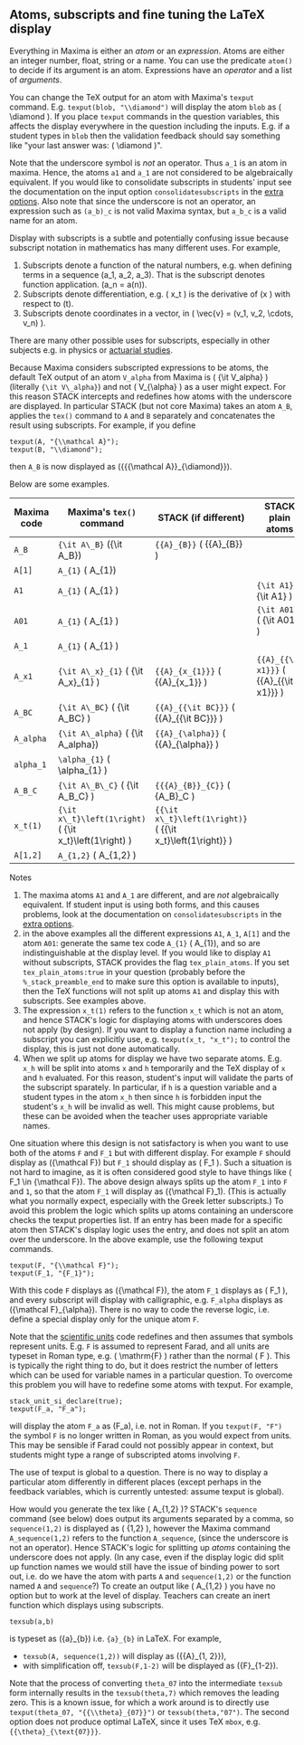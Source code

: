 ## Atoms, subscripts and fine tuning the LaTeX display

Everything in Maxima is either an _atom_ or an _expression_. Atoms are either an integer number, float, string or a name.  You can use the predicate `atom()` to decide if its argument is an atom.  Expressions have an _operator_ and a list of _arguments_. 

You can change the TeX output for an atom with Maxima's `texput` command.  E.g. `texput(blob, "\\diamond")` will display the atom `blob` as \( \diamond \).  If you place `texput` commands in the question variables, this affects the display everywhere in the question including the inputs.  E.g. if a student types in `blob` then the validation feedback should say something like "your last answer was: \( \diamond \)".

Note that the underscore symbol is _not_ an operator.  Thus `a_1` is an atom in maxima. Hence, the atoms `a1` and `a_1` are not considered to be algebraically equivalent.   If you would like to consolidate subscripts in students' input see the documentation on the input option `consolidatesubscripts` in the [extra options](../Authoring/Inputs/index.md).  Also note that since the underscore is not an operator, an expression such as `(a_b)_c` is not valid Maxima syntax, but `a_b_c` is a valid name for an atom.

Display with subscripts is a subtle and potentially confusing issue because subscript notation in mathematics has many different uses.  For example,

1. Subscripts denote a function of the natural numbers, e.g. when defining terms in a sequence \(a_1, a_2, a_3\).  That is the subscript denotes function application.  \(a_n = a(n)\).
2. Subscripts denote differentiation, e.g. \( x_t \) is the derivative of \(x \) with respect to \(t\).
3. Subscripts denote coordinates in a vector, in \( \vec{v} = (v_1, v_2, \cdots, v_n)  \).

There are many other possible uses for subscripts, especially in other subjects e.g. in physics or [actuarial studies](../Reference/Actuarial.md).

Because Maxima considers subscripted expressions to be atoms, the default TeX output of an atom `V_alpha` from Maxima is \( {\it V\_alpha} \) (literally `{\it V\_alpha}`) and not \( V_{\alpha} \) as a user might expect.  For this reason STACK intercepts and redefines how atoms with the underscore are displayed.  In particular STACK (but not core Maxima) takes an atom `A_B`, applies the `tex()` command to `A` and `B` separately and concatenates the result using subscripts.  For example, if you define

    texput(A, "{\\mathcal A}");
    texput(B, "\\diamond");

then `A_B` is now displayed as \({{{\mathcal A}}_{\diamond}}\).

Below are some examples.

| Maxima code  | Maxima's `tex()` command                                  | STACK (if different)                                          | STACK plain atoms                         |
|--------------|-----------------------------------------------------------|---------------------------------------------------------------|-------------------------------------------|
| `A_B`        | `{\it A\_B}` \({\it A\_B}\)                               | `{{A}_{B}}` \( {{A}_{B}} \)                                   |                                           |
| `A[1]`       | `A_{1}` \( A_{1}\)                                        |                                                               |                                           |
| `A1`         | `A_{1}` \( A_{1} \)                                       |                                                               | `{\it A1}` \( {\it A1} \)                 |
| `A01`        | `A_{1}` \( A_{1} \)                                       |                                                               | `{\it A01}` \( {\it A01} \)               |
| `A_1`        | `A_{1}` \( A_{1} \)                                       |                                                               |                                           |
| `A_x1`       | `{\it A\_x}_{1}` \( {\it A\_x}_{1} \)                     | `{{A}_{x_{1}}}` \( {{A}_{x_1}} \)                             | `{{A}_{{\it x1}}}` \( {{A}_{{\it x1}}} \) |
| `A_BC`       | `{\it A\_BC}` \( {\it A\_BC} \)                           | `{{A}_{{\it BC}}}` \( {{A}_{{\it BC}}} \)                     |                                           |
| `A_alpha`    | `{\it A\_alpha}` \( {\it A\_alpha}\)                      | `{{A}_{\alpha}}` \( {{A}_{\alpha}} \)                         |                                           |
| `alpha_1`    | `\alpha_{1}` \( \alpha_{1} \)                             |                                                               |                                           |
| `A_B_C`      | `{\it A\_B\_C}` \( {\it A\_B\_C} \)                       | `{{{A}_{B}}_{C}}` \( {A_B}_C \)                               |                                           |
| `x_t(1)`     | `{\it x\_t}\left(1\right)` \( {\it x\_t}\left(1\right) \) | `{{\it x\_t}\left(1\right)}` \( {{\it x\_t}\left(1\right)} \) |                                           |
| `A[1,2]`     | `A_{1,2}` \( A_{1,2} \)                                   |                                                               |                                           |

Notes

1. The maxima atoms `A1` and `A_1` are different, and are _not_ algebraically equivalent.  If student input is using both forms, and this causes problems, look at the documentation on `consolidatesubscripts` in the [extra options](../Authoring/Inputs/index.md).
2. in the above examples all the different expressions `A1`, `A_1`, `A[1]` and the atom `A01`: generate the same tex code `A_{1}` \( A_{1}\), and so are indistinguishable at the display level.  If you would like to display `A1` without subscripts, STACK provides the flag `tex_plain_atoms`.  If you set `tex_plain_atoms:true` in your question (probably before the `%_stack_preamble_end` to make sure this option is available to inputs), then the TeX functions will not split up atoms `A1` and display this with subscripts.  See examples above.
3. The expression `x_t(1)` refers to the function `x_t` which is not an atom, and hence STACK's logic for displaying atoms with underscores does not apply (by design).  If you want to display a function name including a subscript you can explicitly use, e.g. `texput(x_t, "x_t");` to control the display, this is just not done automatically.
4. When we split up atoms for display we have two separate atoms.  E.g. `x_h` will be split into atoms `x` and `h` temporarily and the TeX display of `x` and `h` evaluated.  For this reason, student's input will validate the parts of the subscript sparately.  In particular, if `h` is a question variable and a student types in the atom `x_h` then since `h` is forbidden input the student's `x_h` will be invalid as well.  This might cause problems, but these can be avoided when the teacher uses appropriate variable names.

One situation where this design is not satisfactory is when you want to use both of the atoms `F` and `F_1` but with different display. For example `F` should display as \({\mathcal F}\) but `F_1` should display as \( F_1 \).  Such a situation is not hard to imagine, as it is often considered good style to have things like \( F_1 \in {\mathcal F}\).  The above design always splits up the atom `F_1` into `F` and `1`, so that the atom `F_1` will display as  \({\mathcal F}_1\).  (This is actually what you normally expect, especially with the Greek letter subscripts.)  To avoid this problem the logic which splits up atoms containing an underscore checks the texput properties list. If an entry has been made for a specific atom then STACK's display logic uses the entry, and does not split an atom over the underscore.  In the above example, use the following texput commands.

    texput(F, "{\\mathcal F}");
    texput(F_1, "{F_1}");

With this code `F` displays as \({\mathcal F}\), the atom `F_1` displays as \( F_1 \), and every subscript will display with calligraphic, e.g. `F_alpha` displays as \({\mathcal F}_{\alpha}\).  There is no way to code the reverse logic, i.e. define a special display only for the unique atom `F`.

Note that the [scientific units](../Topics/Units.md) code redefines and then assumes that symbols represent units.  E.g. `F` is assumed to represent Farad, and all units are typeset in Roman type, e.g. \( \mathrm{F} \) rather than the normal \( F \). This is typically the right thing to do, but it does restrict the number of letters which can be used for variable names in a particular question.  To overcome this problem you will have to redefine some atoms with texput.  For example,

    stack_unit_si_declare(true);
    texput(F_a, "F_a");

will display the atom `F_a` as \(F_a\), i.e. not in Roman.  If you `texput(F, "F")` the symbol `F` is no longer written in Roman, as you would expect from units.  This may be sensible if Farad could not possibly appear in context, but students might type a range of subscripted atoms involving `F`.

The use of texput is global to a question. There is no way to display a particular atom differently in different places (except perhaps in the feedback variables, which is currently untested: assume texput is global).

How would you generate the tex like \( A_{1,2} \)?  STACK's `sequence` command (see below) does output its arguments separated by a comma, so `sequence(1,2)` is displayed as \( {1,2} \), however the Maxima command `A_sequence(1,2)` refers to the function `A_sequence`, (since the underscore is not an operator).  Hence STACK's logic for splitting up _atoms_ containing the underscore does not apply.  (In any case, even if the display logic did split up function names we would still have the issue of binding power to sort out, i.e. do we have the atom with parts `A` and `sequence(1,2)` or the function named `A` and `sequence`?)  To create an output like \( A_{1,2} \) you have no option but to work at the level of display.  Teachers can create an inert function which displays using subscripts.

    texsub(a,b)

is typeset as \({a}_{b}\) i.e. `{a}_{b}` in LaTeX.  For example,

* `texsub(A, sequence(1,2))` will display as \({{A}_{1, 2}}\),
* with simplification off, `texsub(F,1-2)` will be displayed as \({F}_{1-2}\).

Note that the process of converting `theta_07` into the intermediate `texsub` form internally results in the `texsub(theta,7)` which removes the leading zero.  This is a known issue, for which a work around is to directly use `texput(theta_07, "{{\\theta}_{07}}")` or `texsub(theta,"07")`.  The second option does not produce optimal LaTeX, since it uses TeX `mbox`, e.g. `{{\theta}_{\text{07}}}`.
